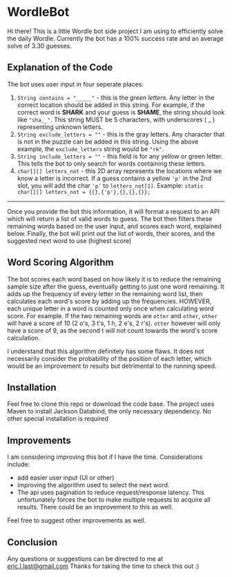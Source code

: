 # WordleBot

Hi there! This is a little Wordle bot side project I am using to efficiently solve the daily Wordle.
Currently the bot has a 100% success rate and an average solve of 3.30 guesses.

## Explanation of the Code
The bot uses user input in four seperate places:
1. `String contains = "_____"` - this is the *green letters*. Any letter in the correct location should be added in this string. For example, if the correct word is **SHARK** and your guess is **SHAME**, the string should look like `"sha__"`. This string MUST be 5 characters, with underscores ( \_ ) representing unknown letters.
2. `String exclude_letters = ""` - this is the gray letters. Any character that is not in the puzzle can be added in this string. Using the above example, the `exclude_letters` string would be `"rk"`.
3. `String include_letters = ""` - this field is for any yellow or green letter. This tells the bot to only search for words containing these letters.
4. `char[][] letters_not` - this 2D array represents the locations where we know a letter is incorrect. If a guess contains a yellow `'p'` in the 2nd slot, you will add the char `'p'` to `letters_not[1]`. Example: `static char[][] letters_not = {{},{'p'},{},{},{}};`
---
Once you provide the bot this information, it will format a request to an API which will return a list of valid words to guess.
The bot then filters these remaining words based on the user input, and scores each word, explained below.
Finally, the bot will print out the list of words, their scores, and the suggested next word to use (highest score)

## Word Scoring Algorithm
The bot scores each word based on how likely it is to reduce the remaining sample size after the guess, eventually getting to just one word remaining.
It adds up the frequency of every letter in the remaining word list, then calculates each word's score by adding up the frequencies.
HOWEVER, each unique letter in a word is counted only once when calculating word score. For example. If the two remaining words are `otter` and `other`, `other` will have a score of 10 (2 o's, 3 t's, 1 h, 2 e's, 2 r's). `otter` however will only have a score of 9, as the second t will not count towards the word's score calculation.

I understand that this algorithm definitely has some flaws. It does not necessarily consider the probability of the position of each letter, which would be an improvement to results but detrimental to the running speed.

## Installation
Feel free to clone this repo or download the code base. The project uses Maven to install Jackson Databind, the only necessary dependency. No other special installation is required

## Improvements
I am considering improving this bot if I have the time. Considerations include:
- add easier user input (UI or other)
- improving the algorithm used to select the next word.
- The api uses pagination to reduce request/response latency. This unfortunately forces the bot to make multiple requests to acquire all results. There could be an improvement to this as well.

Feel free to suggest other improvements as well.
## Conclusion
Any questions or suggestions can be directed to me at [eric.l.last@gmail.com](mailto:eric.l.last@gmail.com)
Thanks for taking the time to check this out :)
